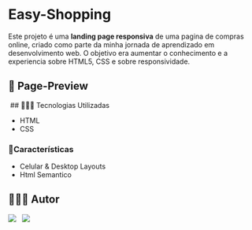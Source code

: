 # Easy-Shopping

Este projeto é uma **landing page responsiva** de uma pagina de compras online, criado como parte da minha jornada de aprendizado em desenvolvimento
web. O objetivo era aumentar o conhecimento e a experiencia sobre HTML5, CSS e sobre responsividade.

## 📸 Page-Preview

<img>
## 👷🏻‍♀️ Tecnologias Utilizadas

- HTML
- CSS

### 🚀Características

- Celular & Desktop Layouts
- Html Semantico

## 👩🏻‍💻 Autor

[![](https://img.shields.io/badge/GitHub-181717.svg?style=for-the-badge&logo=GitHub&logoColor=white)](https://www.github.com/AdrianPGM)&nbsp;&nbsp;
[![](https://img.shields.io/badge/LinkedIn-0A66C2.svg?style=for-the-badge&logo=LinkedIn&logoColor=white)](https://www.linkedin.com/in/adrian-matheus/)&nbsp;&nbsp;
